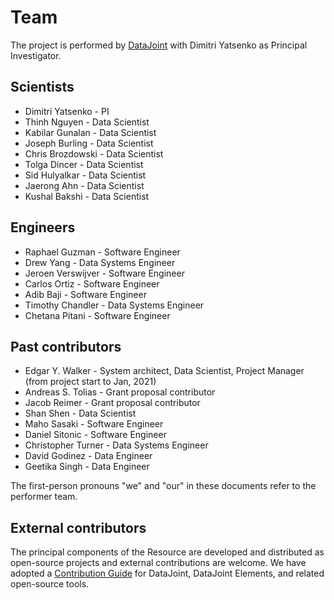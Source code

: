 # Team

The project is performed by [DataJoint](https://www.datajoint.com) with Dimitri Yatsenko as Principal Investigator.

## Scientists

- Dimitri Yatsenko - PI
- Thinh Nguyen - Data Scientist
- Kabilar Gunalan - Data Scientist
- Joseph Burling - Data Scientist
- Chris Brozdowski - Data Scientist
- Tolga Dincer - Data Scientist
- Sid Hulyalkar - Data Scientist
- Jaerong Ahn - Data Scientist
- Kushal Bakshi - Data Scientist

## Engineers

- Raphael Guzman - Software Engineer
- Drew Yang - Data Systems Engineer
- Jeroen Verswijver - Software Engineer
- Carlos Ortiz - Software Engineer
- Adib Baji - Software Engineer
- Timothy Chandler - Data Systems Engineer
- Chetana Pitani - Software Engineer

## Past contributors

- Edgar Y. Walker - System architect, Data Scientist, Project Manager (from project start to Jan, 2021)
- Andreas S. Tolias - Grant proposal contributor
- Jacob Reimer - Grant proposal contributor
- Shan Shen - Data Scientist
- Maho Sasaki - Software Engineer
- Daniel Sitonic - Software Engineer
- Christopher Turner - Data Systems Engineer
- David Godinez - Data Engineer
- Geetika Singh - Data Engineer

The first-person pronouns "we" and "our" in these documents refer to the performer team.

## External contributors

The principal components of the Resource are developed and distributed as open-source projects and external contributions are welcome.
We have adopted a [Contribution Guide](/community/contribution) for DataJoint, DataJoint Elements, and related open-source tools.
